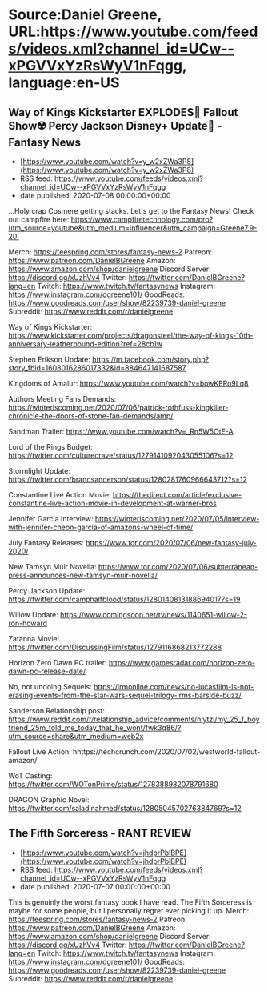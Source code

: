# Source:Daniel Greene, URL:https://www.youtube.com/feeds/videos.xml?channel_id=UCw--xPGVVxYzRsWyV1nFqgg, language:en-US

## Way of Kings Kickstarter EXPLODES🤯 Fallout Show☢️ Percy Jackson Disney+ Update🔱 -Fantasy News
 - [https://www.youtube.com/watch?v=y_w2xZWa3P8](https://www.youtube.com/watch?v=y_w2xZWa3P8)
 - RSS feed: https://www.youtube.com/feeds/videos.xml?channel_id=UCw--xPGVVxYzRsWyV1nFqgg
 - date published: 2020-07-08 00:00:00+00:00

…Holy crap Cosmere getting stacks. Let's get to the Fantasy News!
Check out campfire here: https://www.campfiretechnology.com/pro?utm_source=youtube&utm_medium=influencer&utm_campaign=Greene7.9-20 

Merch: https://teespring.com/stores/fantasy-news-2
Patreon: https://www.patreon.com/DanielBGreene
Amazon: https://www.amazon.com/shop/danielgreene
Discord Server: https://discord.gg/xUzhVv4
Twitter: https://twitter.com/DanielBGreene?lang=en
Twitch: https://www.twitch.tv/fantasynews
Instagram: https://www.instagram.com/dgreene101/
GoodReads: https://www.goodreads.com/user/show/82239739-daniel-greene
Subreddit: https://www.reddit.com/r/danielgreene

Way of Kings Kickstarter: https://www.kickstarter.com/projects/dragonsteel/the-way-of-kings-10th-anniversary-leatherbound-edition?ref=28cb1w

Stephen Erikson Update: https://m.facebook.com/story.php?story_fbid=1608016286017332&id=884647141687587

Kingdoms of Amalur: https://www.youtube.com/watch?v=bowKERo9Lq8

Authors Meeting Fans Demands: https://winteriscoming.net/2020/07/06/patrick-rothfuss-kingkiller-chronicle-the-doors-of-stone-fan-demands/amp/

Sandman Trailer: https://www.youtube.com/watch?v=_Rn5W5OtE-A

Lord of the Rings Budget: https://twitter.com/culturecrave/status/1279141092043055106?s=12

Stormlight Update: https://twitter.com/brandsanderson/status/1280281760966643712?s=12

Constantine Live Action Movie: https://thedirect.com/article/exclusive-constantine-live-action-movie-in-development-at-warner-bros

Jennifer Garcia Interview: https://winteriscoming.net/2020/07/05/interview-with-jennifer-cheon-garcia-of-amazons-wheel-of-time/

July Fantasy Releases: https://www.tor.com/2020/07/06/new-fantasy-july-2020/

New Tamsyn Muir Novella: https://www.tor.com/2020/07/06/subterranean-press-announces-new-tamsyn-muir-novella/

Percy Jackson Update: https://twitter.com/camphalfblood/status/1280140813188694017?s=19

Willow Update: https://www.comingsoon.net/tv/news/1140651-willow-2-ron-howard

Zatanna Movie: https://twitter.com/DiscussingFilm/status/1279116868213772288

Horizon Zero Dawn PC trailer: https://www.gamesradar.com/horizon-zero-dawn-pc-release-date/

No, not undoing Sequels: https://lrmonline.com/news/no-lucasfilm-is-not-erasing-events-from-the-star-wars-sequel-trilogy-lrms-barside-buzz/

Sanderson Relationship post: https://www.reddit.com/r/relationship_advice/comments/hiytzl/my_25_f_boyfriend_25m_told_me_today_that_he_wont/fwk3q86/?utm_source=share&utm_medium=web2x

Fallout Live Action: hhttps://techcrunch.com/2020/07/02/westworld-fallout-amazon/

WoT Casting: https://twitter.com/WOTonPrime/status/1278388982078791680

DRAGON Graphic Novel: https://twitter.com/saladinahmed/status/1280504570276384769?s=12

## The Fifth Sorceress - RANT REVIEW
 - [https://www.youtube.com/watch?v=jhdprPblBPE](https://www.youtube.com/watch?v=jhdprPblBPE)
 - RSS feed: https://www.youtube.com/feeds/videos.xml?channel_id=UCw--xPGVVxYzRsWyV1nFqgg
 - date published: 2020-07-07 00:00:00+00:00

This is genuinly the worst fantasy book I have read. The Fifth Sorceress is maybe for some people, but I personally regret ever picking it up. 
Merch: https://teespring.com/stores/fantasy-news-2
Patreon: https://www.patreon.com/DanielBGreene
Amazon: https://www.amazon.com/shop/danielgreene
Discord Server: https://discord.gg/xUzhVv4
Twitter: https://twitter.com/DanielBGreene?lang=en
Twitch: https://www.twitch.tv/fantasynews
Instagram: https://www.instagram.com/dgreene101/
GoodReads: https://www.goodreads.com/user/show/82239739-daniel-greene
Subreddit: https://www.reddit.com/r/danielgreene


